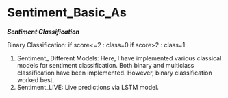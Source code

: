 # Sentiment_Basic_As
***Sentiment Classification***

Binary Classification:
 if score<=2 : class=0
 if score>2 : class=1
1. Sentiment_ Different Models: Here, I have implemented various classical models for sentiment classification. Both binary and multiclass classification have been implemented. However, binary classification worked best.
2. Sentiment_LIVE: Live predictions via LSTM model.
